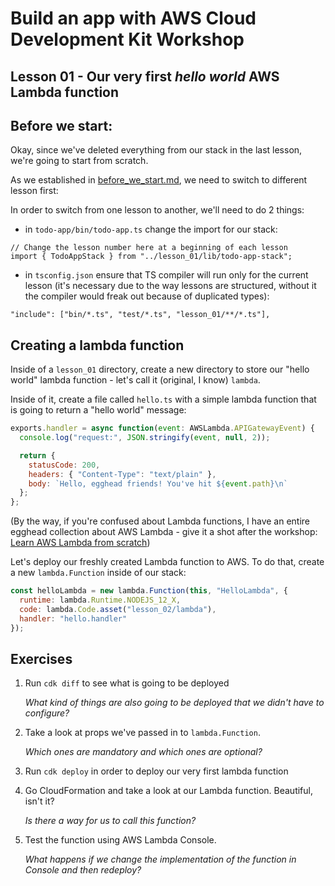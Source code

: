 # Build an app with AWS Cloud Development Kit Workshop

## Lesson 01 - Our very first _hello world_ AWS Lambda function

## Before we start:

Okay, since we've deleted everything from our stack in the last lesson, we're going to start from scratch.

As we established in [before_we_start.md](/before_we_start.md), we need to switch to different lesson first:

In order to switch from one lesson to another, we'll need to do 2 things:

- in `todo-app/bin/todo-app.ts` change the import for our stack:

```
// Change the lesson number here at a beginning of each lesson
import { TodoAppStack } from "../lesson_01/lib/todo-app-stack";
```

- in `tsconfig.json` ensure that TS compiler will run only for the current lesson (it's necessary due to the way lessons are structured, without it the compiler would freak out because of duplicated types):

```
"include": ["bin/*.ts", "test/*.ts", "lesson_01/**/*.ts"],
```

## Creating a lambda function

Inside of a `lesson_01` directory, create a new directory to store our "hello world" lambda function - let's call it (original, I know) `lambda`.

Inside of it, create a file called `hello.ts` with a simple lambda function that is going to return a "hello world" message:

```js
exports.handler = async function(event: AWSLambda.APIGatewayEvent) {
  console.log("request:", JSON.stringify(event, null, 2));

  return {
    statusCode: 200,
    headers: { "Content-Type": "text/plain" },
    body: `Hello, egghead friends! You've hit ${event.path}\n`
  };
};
```

(By the way, if you're confused about Lambda functions, I have an entire egghead collection about AWS Lambda - give it a shot after the workshop: [Learn AWS Lambda from scratch](https://egghead.io/playlists/learn-aws-lambda-from-scratch-d29d?af=6p5abz))

Let's deploy our freshly created Lambda function to AWS. To do that, create a new `lambda.Function` inside of our stack:

```js
const helloLambda = new lambda.Function(this, "HelloLambda", {
  runtime: lambda.Runtime.NODEJS_12_X,
  code: lambda.Code.asset("lesson_02/lambda"),
  handler: "hello.handler"
});
```

## Exercises

1. Run `cdk diff` to see what is going to be deployed

   _What kind of things are also going to be deployed that we didn't have to configure?_

2. Take a look at props we've passed in to `lambda.Function`.

   _Which ones are mandatory and which ones are optional?_

3. Run `cdk deploy` in order to deploy our very first lambda function

4. Go CloudFormation and take a look at our Lambda function. Beautiful, isn't it?

   _Is there a way for us to call this function?_

5. Test the function using AWS Lambda Console.

   _What happens if we change the implementation of the function in Console and then redeploy?_

